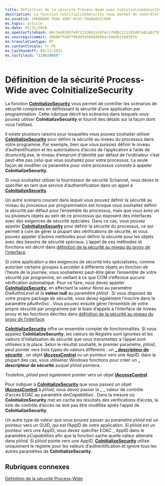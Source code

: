 ```yaml
---
title: Définition de la sécurité Process-Wide avec CoInitializeSecurity
description: La fonction CoInitializeSecurity vous permet de contrôler les scénarios de sécurité complexes en définissant la sécurité d’une application par programmation.
ms.assetid: 20b66868-fb9a-489f-97a2-59a8a825c8d9
ms.topic: article
ms.date: 05/31/2018
ms.openlocfilehash: 88c3e601897e9f2313682a3474c1760bc211285d8fa81a82f67d114681a7a57f
ms.sourcegitcommit: e6600f550f79bddfe58bd4696ac50dd52cb03d7e
ms.translationtype: MT
ms.contentlocale: fr-FR
ms.lasthandoff: 08/11/2021
ms.locfileid: "119610889"
---
```

# <a name="setting-process-wide-security-with-coinitializesecurity"></a>Définition de la sécurité Process-Wide avec CoInitializeSecurity

La fonction [**CoInitializeSecurity**](/windows/desktop/api/combaseapi/nf-combaseapi-coinitializesecurity) vous permet de contrôler les scénarios de sécurité complexes en définissant la sécurité d’une application par programmation. Cette rubrique décrit les scénarios dans lesquels vous pouvez utiliser **CoInitializeSecurity** et fournit des détails sur la façon dont vous l’utilisez.

Il existe plusieurs raisons pour lesquelles vous pouvez souhaiter utiliser [**CoInitializeSecurity**](/windows/desktop/api/combaseapi/nf-combaseapi-coinitializesecurity) pour définir la sécurité au niveau du processus dans votre programme. Par exemple, bien que vous puissiez définir le niveau d’authentification et les autorisations d’accès de l’application à l’aide de dcomcnfg.exe, le niveau d’emprunt d’identité par défaut de l’ordinateur n’est peut-être pas celui que vous souhaitez pour votre processus. La seule façon de modifier ce paramètre pour votre processus consiste à appeler **CoInitializeSecurity**.

Si vous souhaitez utiliser le fournisseur de sécurité Schannel, vous devez le spécifier en tant que service d’authentification dans un appel à [**CoInitializeSecurity**](/windows/desktop/api/combaseapi/nf-combaseapi-coinitializesecurity).

Un autre scénario courant dans lequel vous pouvez définir la sécurité au niveau du processus par programmation est lorsque vous souhaitez définir la sécurité par défaut pour l’ensemble du processus, mais que vous avez un ou plusieurs objets au sein de ce processus qui exposent des interfaces avec des exigences de sécurité spéciales. Dans ce cas, vous pouvez appeler [**CoInitializeSecurity**](/windows/desktop/api/combaseapi/nf-combaseapi-coinitializesecurity) pour définir la sécurité du processus, ce qui permet à com de gérer la plupart des vérifications de sécurité, et vous pouvez appeler d’autres méthodes pour définir la sécurité pour les objets avec des besoins de sécurité spéciaux. L’appel de ces méthodes et fonctions est décrit dans [définition de la sécurité au niveau du proxy de l’interface](setting-security-at-the-interface-proxy-level.md).

Si votre application a des exigences de sécurité très spécialisées, comme autoriser certains groupes à accéder à différents objets en fonction de l’heure de la journée, vous souhaiterez peut-être gérer l’ensemble de votre sécurité par programme, en veillant à ce que COM n’effectue aucune vérification automatique. Pour ce faire, vous devez appeler [**CoInitializeSecurity**](/windows/desktop/api/combaseapi/nf-combaseapi-coinitializesecurity), en affectant la valeur None au paramètre *DwAuthnLevel* et la **valeur null** au paramètre *pVoid* . Si vous disposez de votre propre package de sécurité, vous devez également l’inscrire dans le paramètre *pAuthnSvc* . Vous pouvez ensuite gérer l’ensemble de votre propre sécurité par programme par le biais d’appels à l’interface de niveau proxy et les fonctions décrites dans [définition de la sécurité au niveau du proxy de l’interface](setting-security-at-the-interface-proxy-level.md).

[**CoInitializeSecurity**](/windows/desktop/api/combaseapi/nf-combaseapi-coinitializesecurity) offre un ensemble complet de fonctionnalités. Si vous appelez **CoInitializeSecurity**, les valeurs de Registre sont ignorées et les valeurs d’initialisation de sécurité que vous transmettez à l’appel sont utilisées à la place. Selon le résultat souhaité, le premier paramètre, *pVoid*, peut pointer vers trois types de valeurs différents : un [**\_ descripteur de sécurité**](/windows/desktop/api/winnt/ns-winnt-security_descriptor) , un objet [**IAccessControl**](/windows/desktop/api/IAccess/nn-iaccess-iaccesscontrol) ou un pointeur vers une AppID. dans la plupart des cas, vous utiliserez Windows fonctions pour créer un **\_ descripteur de sécurité** auquel *pVoid* pointera.

Toutefois, *pVoid* peut également pointer vers un objet [**IAccessControl**](/windows/desktop/api/IAccess/nn-iaccess-iaccesscontrol) .

Pour indiquer à [**CoInitializeSecurity**](/windows/desktop/api/combaseapi/nf-combaseapi-coinitializesecurity) que vous passez un objet [**IAccessControl**](/windows/desktop/api/IAccess/nn-iaccess-iaccesscontrol) à *pVoid*, vous devez passer la \_ \_ valeur de contrôle d’accès EOAC au paramètre *dwCapabilities* . Dans la mesure où **CoInitializeSecurity** met en cache les résultats des vérifications d’accès, la liste de contrôle d’accès ne doit pas être modifiée après l’appel de **CoInitializeSecurity**.

Un autre type de valeur que vous pouvez passer au paramètre *pVoid* est un pointeur vers un GUID, qui est l’AppID de votre application. Si *pVoid* est un pointeur vers une AppID, vous devez spécifier EOAC \_ AppID dans le paramètre *pCapabilities* afin que la fonction sache quelle valeur attendre dans *pVoid*. Si *pVoid* pointe vers une AppID, [**CoInitializeSecurity**](/windows/desktop/api/combaseapi/nf-combaseapi-coinitializesecurity) utilise uniquement le registre pour les valeurs d’authentification et ignore tous les autres paramètres de **CoInitializeSecurity**.

## <a name="related-topics"></a>Rubriques connexes

<dl> <dt>

[Définition de la sécurité Process-Wide](setting-processwide-security.md)
</dt> </dl>

 

 